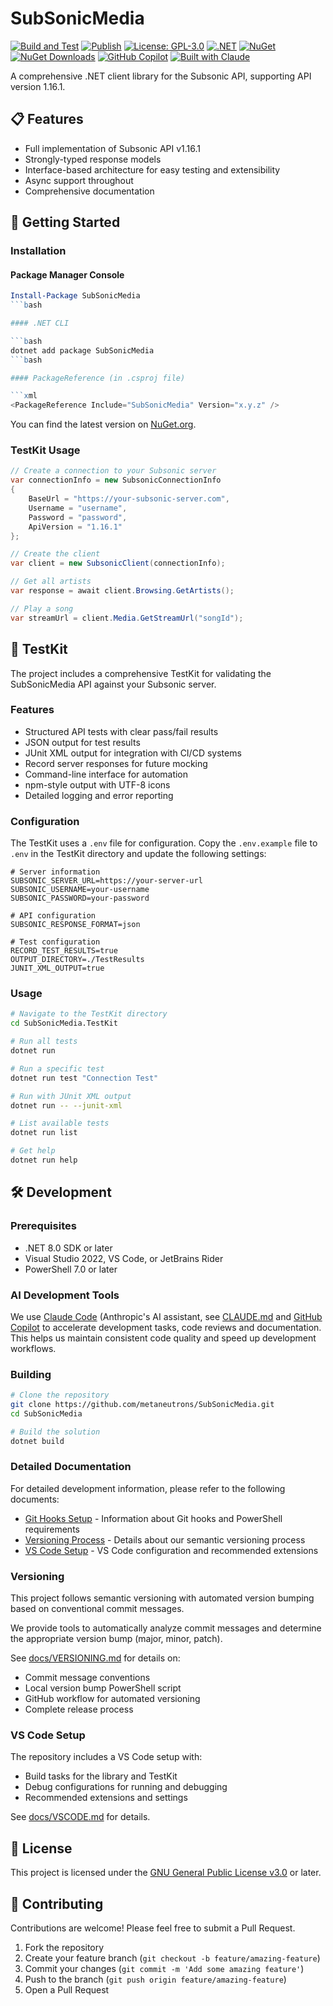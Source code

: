 # SubSonicMedia

[![Build and Test](https://github.com/metaneutrons/SubSonicMedia/actions/workflows/build.yml/badge.svg)](https://github.com/metaneutrons/SubSonicMedia/actions/workflows/build.yml)
[![Publish](https://github.com/metaneutrons/SubSonicMedia/actions/workflows/publish.yml/badge.svg)](https://github.com/metaneutrons/SubSonicMedia/actions/workflows/publish.yml)
[![License: GPL-3.0](https://img.shields.io/badge/License-GPL--3.0-blue.svg)](https://www.gnu.org/licenses/gpl-3.0)
[![.NET](https://img.shields.io/badge/.NET-8.0-512BD4)](https://dotnet.microsoft.com/download)
[![NuGet](https://img.shields.io/nuget/v/SubSonicMedia.svg)](https://www.nuget.org/packages/SubSonicMedia/)
[![NuGet Downloads](https://img.shields.io/nuget/dt/SubSonicMedia.svg)](https://www.nuget.org/packages/SubSonicMedia/)
[![GitHub Copilot](https://img.shields.io/badge/GitHub-Copilot-blue?logo=github)](https://github.com/features/copilot)
[![Built with Claude](https://img.shields.io/badge/Built_with-Claude-8A2BE2)](https://claude.ai)

A comprehensive .NET client library for the Subsonic API, supporting API version 1.16.1.

## 📋 Features

- Full implementation of Subsonic API v1.16.1
- Strongly-typed response models
- Interface-based architecture for easy testing and extensibility
- Async support throughout
- Comprehensive documentation

## 🚀 Getting Started

### Installation

#### Package Manager Console

```powershell
Install-Package SubSonicMedia
```bash

#### .NET CLI

```bash
dotnet add package SubSonicMedia
```bash

#### PackageReference (in .csproj file)

```xml
<PackageReference Include="SubSonicMedia" Version="x.y.z" />
```

You can find the latest version on [NuGet.org](https://www.nuget.org/packages/SubSonicMedia/).

### TestKit Usage

```csharp
// Create a connection to your Subsonic server
var connectionInfo = new SubsonicConnectionInfo
{
    BaseUrl = "https://your-subsonic-server.com",
    Username = "username",
    Password = "password",
    ApiVersion = "1.16.1"
};

// Create the client
var client = new SubsonicClient(connectionInfo);

// Get all artists
var response = await client.Browsing.GetArtists();

// Play a song
var streamUrl = client.Media.GetStreamUrl("songId");
```

## 🧪 TestKit

The project includes a comprehensive TestKit for validating the SubSonicMedia API against your Subsonic server.

### Features

- Structured API tests with clear pass/fail results
- JSON output for test results
- JUnit XML output for integration with CI/CD systems
- Record server responses for future mocking
- Command-line interface for automation
- npm-style output with UTF-8 icons
- Detailed logging and error reporting

### Configuration

The TestKit uses a `.env` file for configuration. Copy the `.env.example` file to `.env` in the TestKit directory and update the following settings:

```env
# Server information
SUBSONIC_SERVER_URL=https://your-server-url
SUBSONIC_USERNAME=your-username
SUBSONIC_PASSWORD=your-password

# API configuration
SUBSONIC_RESPONSE_FORMAT=json

# Test configuration
RECORD_TEST_RESULTS=true
OUTPUT_DIRECTORY=./TestResults
JUNIT_XML_OUTPUT=true
```

### Usage

```bash
# Navigate to the TestKit directory
cd SubSonicMedia.TestKit

# Run all tests
dotnet run

# Run a specific test
dotnet run test "Connection Test"

# Run with JUnit XML output
dotnet run -- --junit-xml

# List available tests
dotnet run list

# Get help
dotnet run help
```

## 🛠️ Development

### Prerequisites

- .NET 8.0 SDK or later
- Visual Studio 2022, VS Code, or JetBrains Rider
- PowerShell 7.0 or later

### AI Development Tools

We use [Claude Code](https://claude.ai/code) (Anthropic's AI assistant, see [CLAUDE.md](CLAUDE.md) and [GitHub Copilot](https://github.com/features/copilot) to accelerate development tasks, code reviews and documentation. This helps us maintain consistent code quality and speed up development workflows.

### Building

```bash
# Clone the repository
git clone https://github.com/metaneutrons/SubSonicMedia.git
cd SubSonicMedia

# Build the solution
dotnet build
```

### Detailed Documentation

For detailed development information, please refer to the following documents:

- [Git Hooks Setup](GIT-HOOKS.md) - Information about Git hooks and PowerShell requirements
- [Versioning Process](docs/VERSIONING.md) - Details about our semantic versioning process
- [VS Code Setup](docs/VSCODE.md) - VS Code configuration and recommended extensions

### Versioning

This project follows semantic versioning with automated version bumping based on conventional commit messages.

We provide tools to automatically analyze commit messages and determine the appropriate version bump (major, minor, patch).

See [docs/VERSIONING.md](docs/VERSIONING.md) for details on:

- Commit message conventions
- Local version bump PowerShell script
- GitHub workflow for automated versioning
- Complete release process

### VS Code Setup

The repository includes a VS Code setup with:

- Build tasks for the library and TestKit
- Debug configurations for running and debugging
- Recommended extensions and settings

See [docs/VSCODE.md](docs/VSCODE.md) for details.

## 📄 License

This project is licensed under the [GNU General Public License v3.0](LICENSE) or later.

## 🤝 Contributing

Contributions are welcome! Please feel free to submit a Pull Request.

1. Fork the repository
2. Create your feature branch (`git checkout -b feature/amazing-feature`)
3. Commit your changes (`git commit -m 'Add some amazing feature'`)
4. Push to the branch (`git push origin feature/amazing-feature`)
5. Open a Pull Request
